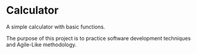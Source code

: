 # Calculator
A simple calculator with basic functions. 

The purpose of this project is to practice software development techniques and Agile-Like methodology.

